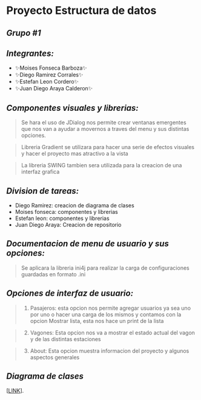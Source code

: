 # Proyecto Estructura de datos
## _Grupo #1_
## _Integrantes:_
- ✨Moises Fonseca Barboza✨
- ✨Diego Ramirez Corrales✨
- ✨Estefan Leon Cordero✨ 
- ✨Juan Diego Araya Calderon✨
## _Componentes visuales y librerias:_
>Se hara el uso de JDialog nos permite crear
>ventanas emergentes que nos van a ayudar a movernos a 
>traves del menu y sus distintas opciones.

>Libreria Gradient se utilizara para hacer una serie de efectos
>visuales y hacer el proyecto mas atractivo a la vista

>La libreria SWING tambien sera utilizada para la creacion de una interfaz grafica


## _Division de tareas:_
- Diego Ramirez: creacion de diagrama de clases
- Moises fonseca: componentes y librerias
- Estefan leon: componentes y librerias
- Juan Diego Araya: Creacion de repositorio

## _Documentacion de menu de usuario y sus opciones:_
>Se aplicara la libreria ini4j para realizar
>la carga de configuraciones guardadas en formato .ini

## _Opciones de interfaz de usuario:_
>1) Pasajeros: esta opcion nos permite agregar usuarios
>ya sea uno por uno o hacer una carga de los mismos
>y contamos con la opcion Mostrar lista, esta nos hace un print de la lista

>2) Vagones: Esta opcion nos va a mostrar el estado actual del
>vagon y de las distintas estaciones

>3) About: Esta opcion muestra informacion del proyecto y algunos aspectos generales 

## _Diagrama de clases_

[[LINK](https://viewer.diagrams.net/?tags=%7B%7D&highlight=0000ff&edit=_blank&layers=1&nav=1&title=Diagrama.drawio#R7V3bcuK4Fv0aquY8ZMrG3PJIILc5udAhnZ6Zl5TAAjQxlo8sAsnXj4QvXCTAEFvOsVXV1cHCYKG1trTX3ttyxepMF9cEeJN7bEOnUjXsRcXqVqrVc6vG%2FucNH0FDvWUEDWOC7KDJXDX00ScMG6PTZsiG%2FsaJFGOHIm%2BzcYhdFw7pRhsgBM83TxthZ%2FOqHhhDoaE%2FBI7Y%2BgvZdBK0tqrNVfsNRONJdGWzcR68MwXRyeEv8SfAxvO1JuuyYnUIxjR4NV10oMPHLhqXX7cfv5y7t8b1Hz%2F8%2F4GfF%2F99fng5C77s6piPxD%2BBQJee%2FNWfb6Orm5faP396vasfc%2BO6Pfjj7KwRfPU7cGbheFU61Urb6GAHhL%2BafkRD6c%2FR1AEuO7oYYZf2w3cMdgwcNHbZ6yHrISSs4R0SihgK7fANij3WOpwgx74DH3jGf4dPwfAtOrqYYII%2B2dcCh71lsgb2NqEhoaqNjTP6%2FJPhpQn02Tm9aHDMuOkO%2BDQ8Z4gdB3g%2BGiw7zE%2BZAjJG7gWmFE%2BjL8Iz14Z2eBSjvTygBL%2FF%2FOGfTwhJCB0fDbhYI2QI0TXEU0jJBzslfLceki20tlpkbfMVd81G2DZZ461ltUKbCe1lHH91fLUnZl%2FAHbMxiC9nWpvXs5Jer9rYvBxwGO4uoPCCj6K%2FzkT2Yu2XrpqW%2FDyCq02Bqz2C3tklWeMDtnHAWeOKQwJjiNb4yyCga1x14IjuZKrvgSFyx3fLc7q1VctTOAa8CbPPjpwlSybItqG7ZBEFFAxiy%2FAwculykOoX7B8byo7xe71SZx3qsGNzdcz%2B8dMJ7WCXEQ6gJbMgY%2FEcciZLOLfXpg9z7mMTy2MxX6fYBtjHIttKhuxPtmpMcRGR3TP1TOjUCV9mhX%2B9mjP%2B5%2BIqtI2wg5brTjgapnROPgD%2FlAHJvy7C%2B5nToXtmCpywRE5YEvwdMIBOD%2FuIIsy%2FnwTnbvEiL6NutpKBGoGfOqimKaDamw0cNAyNmv25hnS0nK1%2F%2B08RrToraONFOzeDjZz7NWy9CNt3zD5aNfrFxnbTAc4K6LrClRnYA29YG5B258ePm3erhxYeOquKQEuMeLZcmIsJdL5Ls9lSuDY%2FNd2J%2Fz7rT7oeEzAfH72r3pOMAbGpD5iQh8Blr6D%2FwoACjAK8I5ZpFJEKmfnfRsK1OjMzN0UPrCfO59rMM2NAFGXLjwESDRYwYBkPingQHdyAISRXyAGaDVnocYX%2BnXzZP%2By7tylkQ0Q4%2Fu2IFpoFabKglbvzV93Ngj4lDBz%2BDVOPoCkiQ6wngyxoYJkKPUA5DSyBBvE6wCeDLubDrpMF6pMF1ShavydbEPNigyuRv1GIbIGctTVx8oqDyj3gg38g4etYF9BChpRFzu037q9kC%2BQcy2w%2Bqu9BNvZOCL9uu3CwnroYpQS%2BJFWgFvxaAvD7aDxDQRJQEyBlAkjSCoqtX1KyUOJkUUqwmoYYgJDimka6SN5nMb0feJmeIDnGkPJVmwcbC2bc2eErySQotlsxwLSdMvJDXHvIAb8zkG12UDyMD2SO0gJckjhQC3hdNGhJ4uAFEjRiwJEu8oeAg2MDOwgqaeBPcs8lyQTFLpq4QnOLFvDUEQIF5YSNrQhBM6lij1L8xY0Q1A4VFAasNTpoCkocIaidkL84DfP0ZiBdUJYBrEnLBDOTCFFttC5FyA5kmRBUa7x1Mfe4LRSAx2ZmUkD9d4qLeALGKusH5RhXD2JsQ7%2BwMKcawzsB%2F9zLCutiSlEM80SZ5V5QZqJJkC4JVFYWSvvcEHXiHWIqTeeTc8snn2%2Bqt2ZN55Njtu4JZ7mrKgijw5z4zzLrxUYaelFtxKpx6Aa0CNzoDrTiBSdTXY2Op0DueeWmqC0FjMseMjge1qTZ4sxCBs3DYvLW9dnvAVFJUAE9zczglQlJxWZ7WEheLiiBgBQY31OiBieArTKFLL0VSYf%2FsrdolWljKcgSVywu1tSSsKJaEtabhyWheS6RaFak2wohCaVUFbNMXqwauMmytccGdgkmn72G%2FKW0oYxZmU09plhbGgEa3e8QBycf8HRAxCiVxjZ57lAttmKwcWWsMaqXfAlgSur1kQkpNtYa3tM3G1ELryQ6twfeLhsO5Ioehcb3iKywWoBFv%2FDSnU1ZS1w4SJmD9Fv%2Flg3Xw2MhCwgzQ1eWD1aLruhKhehyk2WwXj68dh7v2nzMVrKON7bvbx8eWXPn8fG%2Bd3f53O5q7L%2BcC5ZhX9uT4fka9jrymoEvbSQ06daebSO%2Ftm%2BMGHkNvOgXMMaiZ6W1fPZavrYprWM%2BlCu7K2erJI4s%2Bo%2Fc3Ln%2F2B7SGaNSSdeYanLi5ZDglXdZVPZ6jfkyrEmTtmlk9%2BRdFkX9bVg0tlxlirkfSWZ4Jr4JNDs7leiAULNrj%2BEb3D4kcyvL6jJYom7pbYT%2Fo5hxHHXi6eiSzkXniZmXg8vgDAaf3gx15oBNF0%2BTvy4%2FZ0iSbA53Ied%2FeMyJvVy2Gy6ch83helOmvHNKcKus%2F5LCLarVNbgfsAY8ZcBV7iMin74l8QktCb4Kq9J9ROS4iko%2B0gTRQlxuWXA8prkXflm7diC8JmCk64LyUAaWoYOJO%2Bkqbj3IbyIIyBpMz8H%2FJZ2CrG%2B95yA9swYvr53B4uaz9%2Be8trgn5y1JVWI49RhkRsWtTYoBpIBPYmy%2FhZ8v75%2BOBGdgnyrv85B3WYwELwpqlRnAp%2FQ%2BDnmfd%2B3%2B90wkZXjawcvewYsq6kKKnJvav4vJKnoDYVEDa2J%2FX82tUJFORsX2%2FS1dPnmX9SZSGcCae864Jgb2y%2BspHA2f0hTxqzP6%2Bfb37fXT%2B%2BL97XxOp016I8nLBI7C6jmx2llQ7ixsbxxiGvVSugtSxkqepVTuB1Hstetv6SBIeyxG%2BcrsH6QDqkr3QNpjSXhI70KfErj5Ow%2BSmwB37EEfw1zKTehTwltlWEnaZb0FfR6wq8wXS7ssxmdW23lrdaBcHdS3bzxJPjEUXx2IUSatDnZb9P%2BPOjB1fVn6qOYuD6KHsWp9kAG6%2BesDc8%2B%2B1FogpA947gLBFIM4WiFkj7tKhSCt5xKzCKsKPS0RDkmEA4Vhu1XDbomwpRCqknKDEjynSsrVffkDG8%2BCnamfEZx6Rd3Q6ADfdlv4MfIgs4cfSLu379ljMahd%2FjgEd4hKWmB6Aq5Jn1GVGa4SfVAy1Zc%2BqLLd5VJ68Bg7JBjT9QmbAG9yj23Iz%2FgX)].

